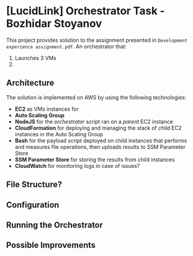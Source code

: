 # [LucidLink] Orchestrator Task - Bozhidar Stoyanov
This project provides solution to the assignment presented in `Development experience assignment.pdf`. An orchestrator that:
1. Launches 3 VMs
2.

<!---
Example docs:
https://github.com/aws-solutions/mlops-workload-orchestrator
-->

## Architecture
The solution is implemented on AWS by using the following technologies:
- **EC2** as VMs instances for
- **Auto Scaling Group**
- **NodeJS** for the *orchestrator* script ran on a *parent* EC2 instance
- **CloudFormation** for deploying and managing the stack of *child* EC2 instances in the Auto Scaling Group
- **Bash** for the payload script deployed on child instances that performs and measures file operations, then uploads results to SSM Parameter Store
- **SSM Parameter Store** for storing the results from child instances
- **CloudWatch** for monitoring logs in case of issues?

## File Structure?

## Configuration

## Running the Orchestrator

## Possible Improvements